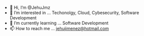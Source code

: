 - 👋 Hi, I’m @JehuJmz
- 👀 I’m interested in ... Techonolgy, Cloud, Cybesecurity, Software Development
- 🌱 I’m currently learning ... Software Development
- 📫 How to reach me ... jehujimenez@hotmail.com

<!---
JehuJmz/JehuJmz is a ✨ special ✨ repository because its `README.md` (this file) appears on your GitHub profile.
You can click the Preview link to take a look at your changes.
--->
